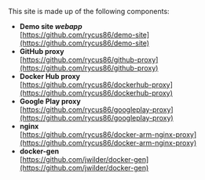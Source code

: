 This site is made up of the following components:

- __Demo site *webapp*__  
  [https://github.com/rycus86/demo-site](https://github.com/rycus86/demo-site)
- __GitHub proxy__  
  [https://github.com/rycus86/github-proxy](https://github.com/rycus86/github-proxy)
- __Docker Hub proxy__  
  [https://github.com/rycus86/dockerhub-proxy](https://github.com/rycus86/dockerhub-proxy)
- __Google Play proxy__  
  [https://github.com/rycus86/googleplay-proxy](https://github.com/rycus86/googleplay-proxy)
- __nginx__  
  [https://github.com/rycus86/docker-arm-nginx-proxy](https://github.com/rycus86/docker-arm-nginx-proxy)
- __docker-gen__  
  [https://github.com/jwilder/docker-gen](https://github.com/jwilder/docker-gen)
